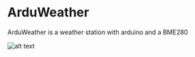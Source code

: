 # ArduWeather
ArduWeather is a weather station with arduino and a BME280



![alt text](https://i.imgur.com/9u8DGsS.png)
